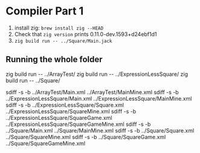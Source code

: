 # Compiler Part 1

1. install zig: `brew install zig --HEAD`
2. Check that `zig version` prints 0.11.0-dev.1593+d24ebf1d1
3. `zig build run -- ../Square/Main.jack`


## Running the whole folder

zig build run -- ../ArrayTest/
zig build run -- ../ExpressionLessSquare/
zig build run -- ../Square/

sdiff -s -b ../ArrayTest/Main.xml ../ArrayTest/MainMine.xml
sdiff -s -b ../ExpressionLessSquare/Main.xml ../ExpressionLessSquare/MainMine.xml
sdiff -s -b ../ExpressionLessSquare/Square.xml ../ExpressionLessSquare/SquareMine.xml
sdiff -s -b ../ExpressionLessSquare/SquareGame.xml ../ExpressionLessSquare/SquareGameMine.xml
sdiff -s -b ../Square/Main.xml ../Square/MainMine.xml
sdiff -s -b ../Square/Square.xml ../Square/SquareMine.xml
sdiff -s -b ../Square/SquareGame.xml ../Square/SquareGameMine.xml
